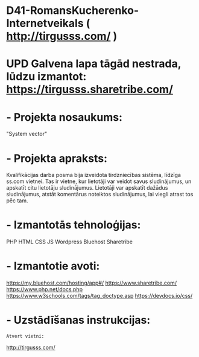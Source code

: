 # D41-RomansKucherenko-Internetveikals ( http://tirgusss.com/ )
#
# UPD Galvena lapa tāgād nestrada, lūdzu izmantot:  https://tirgusss.sharetribe.com/ 
#
# - Projekta nosaukums:
   "System vector"

# - Projekta apraksts:
   Kvalifikācijas darba posma bija izveidota tirdzniecības sistēma, līdzīga ss.com vietnei.
   Tas ir vietne, kur lietotāji var veidot savus sludinājumus, un apskatīt citu lietotāju sludinājumus. 
   Lietotāji var apskatīt dažādus sludinājumus, atstāt komentārus noteiktos sludinājumus, lai viegli atrast tos pēc tam. 

# - Izmantotās tehnoloģijas:
   PHP
   HTML
   CSS
   JS
   Wordpress
   Bluehost
   Sharetribe
  
# - Izmantotie avoti:
  https://my.bluehost.com/hosting/app#/
  https://www.sharetribe.com/
  https://www.php.net/docs.php
  https://www.w3schools.com/tags/tag_doctype.asp
  https://devdocs.io/css/

# - Uzstādīšanas instrukcijas:
    Atvert vietni:
http://tirgusss.com/
  

